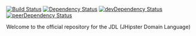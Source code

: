 [![Build Status](https://travis-ci.org/jhipster/jhipster-domain-language.svg?branch=master)](https://travis-ci.org/jhipster/jhipster-domain-language) [![Dependency Status](https://david-dm.org/jhipster/jhipster-domain-language.svg)](https://david-dm.org/jhipster/jhipster-domain-language) [![devDependency Status](https://david-dm.org/jhipster/jhipster-domain-language/dev-status.svg)](https://david-dm.org/jhipster/jhipster-domain-language#info=devDependencies) [![peerDependency Status](https://david-dm.org/jhipster/jhipster-domain-language/peer-status.svg)](https://david-dm.org/jhipster/jhipster-domain-language#info=peerDependencies)


Welcome to the official repository for the JDL (JHipster Domain Language)
